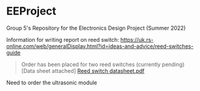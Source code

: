 # EEProject


Group 5's Repository for the Electronics Design Project (Summer 2022)






Information for writing report on reed switch: https://uk.rs-online.com/web/generalDisplay.html?id=ideas-and-advice/reed-switches-guide
> Order has been placed for two reed switches (currently pending)
[Data sheet attached]
[Reed switch datasheet.pdf](https://github.com/shekratul10/EEProject/files/8786346/Reed.switch.datasheet.pdf)

Need to order the ultrasonic module
